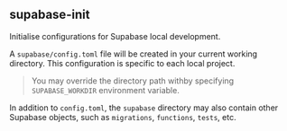 ## supabase-init

Initialise configurations for Supabase local development.

A `supabase/config.toml` file will be created in your current working directory. This configuration is specific to each local project.

> You may override the directory path withby specifying `SUPABASE_WORKDIR` environment variable.

In addition to `config.toml`, the `supabase` directory may also contain other Supabase objects, such as `migrations`, `functions`, `tests`, etc.
